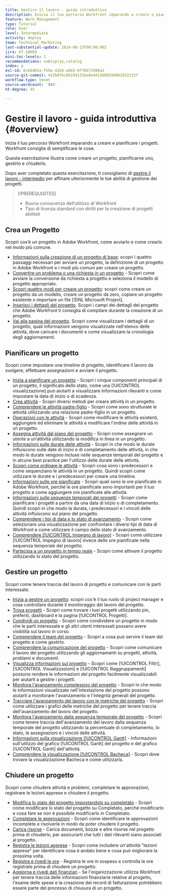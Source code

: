 ```yaml
---
title: Gestire il lavoro - guida introduttiva
description: Inizia il tuo percorso Workfront imparando a creare e pianificare i progetti. Workfront consiglia di semplificare le cose.
feature: Work Management
type: Tutorial
role: User
level: Intermediate
activity: deploy
team: Technical Marketing
last-substantial-update: 2024-08-23T00:00:00Z
jira: KT-10669
mini-toc-levels: 1
recommendations: noDisplay,catalog
index: y
exl-id: 6cb8465a-f59a-41b9-a043-0f76b71980a3
source-git-commit: 422b07bc6b1941316a9e441560929d9b2832232f
workflow-type: tm+mt
source-wordcount: '943'
ht-degree: 4%

---
```


# Gestire il lavoro - guida introduttiva {#overview}

Inizia il tuo percorso Workfront imparando a creare e pianificare i progetti. Workfront consiglia di semplificare le cose.

Questa esercitazione illustra come creare un progetto, pianificarne uno, gestirlo e chiuderlo.

Dopo aver completato questa esercitazione, ti consigliamo di [gestire il lavoro - intermedio](https://experienceleague.adobe.com/docs/workfront-learn/manage-work-intermediate/overview.html?lang=it) per affinare ulteriormente le tue abilità di gestione dei progetti.

>[!PREREQUISITES]
>
>* Buona conoscenza dell’utilizzo di Workfront
>* Tipo di licenza standard con diritti per la creazione di progetti abilitati

## Crea un Progetto

Scopri cos’è un progetto in Adobe Workfront, come avviarlo e come crearlo nel modo più comune.

* [Informazioni sulla creazione di un progetto di base](understand-basic-project-creation.md): scopri i quattro passaggi necessari per avviare un progetto, la definizione di un progetto in Adobe Workfront e i modi più comuni per creare un progetto.
* [Convertire un problema o una richiesta in un progetto](create-a-project-from-a-request.md) - Scopri come avviare la conversione da richiesta a progetto e seleziona il modello di progetto appropriato.
* [Scopri quattro modi per creare un progetto](understand-other-ways-to-create-projects.md): scopri come creare un progetto da un modello, creare un progetto da zero, copiare un progetto esistente o importare un file [!DNL Microsoft Project].
* [Inserisci i dettagli del progetto](fill-in-the-project-details.md). Scopri i campi dei dettagli del progetto che Adobe Workfront ti consiglia di compilare durante la creazione di un progetto.
* [Vai alla pagina del progetto](navigate-the-project-page.md). Scopri come visualizzare i dettagli di un progetto, quali informazioni vengono visualizzate nell&#39;elenco delle attività, dove caricare i documenti e come visualizzare la cronologia degli aggiornamenti.

## Pianificare un progetto

Scopri come impostare una timeline di progetto, identificare il lavoro da svolgere, effettuare assegnazioni e avviare il progetto.

* [Inizia a pianificare un progetto](getting-started-plan-a-project.md) - Scopri i cinque componenti principali di un progetto, il significato dello stato, come una [!UICONTROL visualizzazione] può aiutarti a visualizzare informazioni rilevanti e come impostare la data di inizio o di scadenza.
* [Crea attività](how-to-create-tasks.md) - Scopri diversi metodi per creare attività in un progetto.
* [Comprendere le attività padre-figlio](understand-parent-child-tasks.md) - Scopri come sono strutturate le attività utilizzando una relazione padre-figlio in un progetto.
* [Operazioni con le attività](work-with-tasks.md) - Scopri come modificare le attività esistenti, aggiungere ed eliminare le attività e modificare l&#39;ordine delle attività in un progetto.
* [Assegna attività dal piano del progetto](assign-tasks-from-the-project-plan.md) - Scopri come assegnare un utente a un’attività utilizzando la modifica in linea in un progetto.
* [Informazioni sulle durate delle attività](understand-task-durations.md) - Scopri in che modo le durate influiscono sulle date di inizio e di completamento delle attività, in che modo le durate vengono incluse nelle sequenze temporali del progetto e in alcune best practice per l&#39;utilizzo delle durate delle attività.
* [Scopri come ordinare le attività](learn-to-sequence-tasks.md) - Scopri cosa sono i predecessori e come sequenziano le attività in un progetto. Quindi scopri come utilizzare le durate e i predecessori per creare una timeline.
* [Informazioni sulle ore pianificate](understand-planned-hours.md) - Scopri quali sono le ore pianificate in Adobe Workfront, perché le ore pianificate sono importanti per il tuo progetto e come aggiungere ore pianificate alle attività.
* [Informazioni sulle sequenze temporali dei progetti](understand-project-timelines.md) - Scopri come pianificare i progetti a partire da una data di inizio o di completamento. Quindi scopri in che modo la durata, i predecessori e i vincoli delle attività influiscono sul piano del progetto.
* [Comprendere i tipi di data e lo stato di avanzamento](understand-task-dates-and-progress-status.md) - Scopri come selezionare una visualizzazione per confrontare i diversi tipi di data di Workfront e come utilizzare il campo dello stato di avanzamento.
* [Comprendere [!UICONTROL Impegno di lavoro]](understand-work-effort.md) - Scopri come utilizzare [!UICONTROL Impegno di lavoro] invece delle ore pianificate nella sequenza temporale del progetto.
* [Partecipa a un progetto in tempo reale](take-a-project-live.md) - Scopri come attivare il progetto utilizzando lo stato del progetto.

## Gestire un progetto

Scopri come tenere traccia del lavoro di progetto e comunicare con le parti interessate.

* [Inizia a gestire un progetto](getting-started-manage-a-project.md): scopri cos&#39;è il tuo ruolo di project manager e cosa controllare durante il monitoraggio del lavoro del progetto.
* [Trova progetti](find-projects.md) - Scopri come trovare i tuoi progetti utilizzando pin, preferiti, dashboard e la pagina [!UICONTROL Progetti].
* [Condividi un progetto](share-a-project.md) - Scopri come condividere un progetto in modo che le parti interessate e gli altri utenti interessati possano avere visibilità sul lavoro in corso.
* [Comprendere il team del progetto](understand-the-project-team.md) - Scopri a cosa può servire il team del progetto e come gestirlo.
* [Comprendere la comunicazione del progetto](understand-project-communication.md) - Scopri come comunicare il lavoro del progetto utilizzando gli aggiornamenti su progetti, attività, problemi e documenti.
* [Visualizza informazioni sul progetto](view-project-information.md) - Scopri come [!UICONTROL Filtri], [!UICONTROL Visualizzazioni] e [!UICONTROL Raggruppamenti] possono rendere le informazioni del progetto facilmente visualizzabili per aiutarti a gestire i progetti.
* [Monitora l&#39;avanzamento complessivo del progetto](track-overall-project-progress.md) - Scopri in che modo le informazioni visualizzate nell&#39;intestazione del progetto possono aiutarti a monitorare l&#39;avanzamento e l&#39;integrità generali del progetto.
* [Tracciare l&#39;avanzamento del lavoro con le metriche del progetto](track-work-progress-with-project-metrics.md) - Scopri come utilizzare i grafici delle metriche del progetto per tenere traccia dell&#39;avanzamento del lavoro del progetto.
* [Monitora l&#39;avanzamento dalla sequenza temporale del progetto](track-work-progress-from-the-project-timeline.md) - Scopri come tenere traccia dell&#39;avanzamento del lavoro dalla sequenza temporale del progetto utilizzando la percentuale di completamento, lo stato, le assegnazioni e i vincoli delle attività.
* [Informazioni sulla visualizzazione [!UICONTROL Gantt]](understand-the-gantt-view.md) - Informazioni sull&#39;utilizzo del grafico [!UICONTROL Gantt] del progetto e del grafico [!UICONTROL Gantt] dell&#39;attività.
* [Comprendere la visualizzazione [!UICONTROL Bacheca]](understand-the-board-view.md) - Scopri dove trovare la visualizzazione Bacheca e come utilizzarla.

## Chiudere un progetto

Scopri come chiudere attività e problemi, completare le approvazioni, registrare le lezioni apprese e chiudere il progetto.

* [Modifica lo stato del progetto impostandolo su completato](change-the-project-status.md) - Scopri come modificare lo stato del progetto su Completato, perché modificarlo e cosa fare se non è possibile modificarlo in Completato.
* [Completare le approvazioni](complete-approvals.md) - Scopri come identificare le approvazioni incomplete e risolverle in modo da poter chiudere il progetto.
* [Carica risorse](upload-assets.md) - Carica documenti, bozze e altre risorse nel progetto prima di chiuderlo, per assicurarti che tutti i dati rilevanti siano associati al progetto.
* [Registra le lezioni apprese](lessons-learned-from-closing-a-project.md) - Scopri come includere un&#39;attività &quot;lezioni apprese&quot; per identificare cosa è andato bene e cosa può migliorare la prossima volta.
* [Registra e rivedi le ore](log-and-review-hours.md) - Registra le ore in sospeso e controlla le ore registrate prima di chiudere un progetto.
* [Aggiorna e rivedi dati finanziari](update-and-review-finances.md) - Se l&#39;organizzazione utilizza Workfront per tenere traccia delle informazioni finanziarie relative al progetto, l&#39;esame delle spese e la creazione dei record di fatturazione potrebbero essere parte del processo di chiusura di un progetto.
